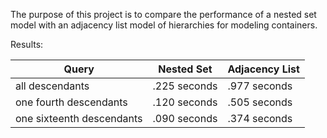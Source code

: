 The purpose of this project is to compare the performance of a nested
set model with an adjacency list model of hierarchies for modeling containers.

Results:

|Query|Nested Set|Adjacency List|
|-----|----------|--------------|
|all descendants|.225 seconds|.977 seconds|
|one fourth descendants|.120 seconds|.505 seconds|
|one sixteenth descendants| .090 seconds| .374 seconds|
